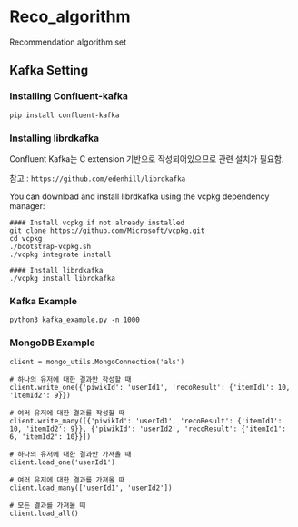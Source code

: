 # Reco_algorithm

Recommendation algorithm set


## Kafka Setting 

### Installing Confluent-kafka 
```
pip install confluent-kafka
```

### Installing librdkafka

Confluent Kafka는 C extension 기반으로 작성되어있으므로 관련 설치가 필요함.

참고 : `https://github.com/edenhill/librdkafka`

You can download and install librdkafka using the vcpkg dependency manager:

```
#### Install vcpkg if not already installed
git clone https://github.com/Microsoft/vcpkg.git
cd vcpkg
./bootstrap-vcpkg.sh
./vcpkg integrate install

#### Install librdkafka
./vcpkg install librdkafka
```

### Kafka Example

```
python3 kafka_example.py -n 1000
```

### MongoDB Example

```
client = mongo_utils.MongoConnection('als')

# 하나의 유저에 대한 결과만 작성할 때
client.write_one({'piwikId': 'userId1', 'recoResult': {'itemId1': 10, 'itemId2': 9}})

# 여러 유저에 대한 결과를 작성할 때
client.write_many([{'piwikId': 'userId1', 'recoResult': {'itemId1': 10, 'itemId2': 9}}, {'piwikId': 'userId2', 'recoResult': {'itemId1': 6, 'itemId2': 10}}])

# 하나의 유저에 대한 결과만 가져올 때
client.load_one('userId1')

# 여러 유저에 대한 결과를 가져올 때
client.load_many(['userId1', 'userId2'])

# 모든 결과를 가져올 때
client.load_all()
```
